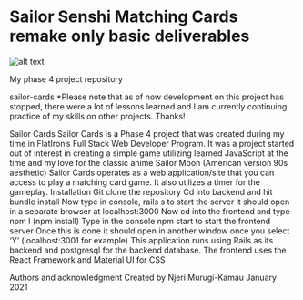 # Sailor Senshi Matching Cards remake only basic deliverables

![alt text](FrontPage.png)

My phase 4 project repository

sailor-cards
*Please note that as of now development on this project has stopped, there were a lot of lessons learned and I am currently continuing practice of my skills on other projects. Thanks!

Sailor Cards Sailor Cards is a Phase 4 project that was created during my time in FlatIron’s Full Stack Web Developer Program. It was a project started out of interest in creating a simple game utilizing learned JavaScript at the time and my love for the classic anime Sailor Moon (American version 90s aesthetic) Sailor Cards operates as a web application/site that you can access to play a matching card game. It also utilizes a timer for the gameplay. Installation Git clone the repository Cd into backend and hit bundle install Now type in console, rails s to start the server it should open in a separate browser at localhost:3000 Now cd into the frontend and type npm I (npm install) Type in the console npm start to start the frontend server Once this is done it should open in another window once you select ‘Y’ (localhost:3001 for example) This application runs using Rails as its backend and postgresql for the backend database. The frontend uses the React Framework and Material UI for CSS

Authors and acknowledgment Created by Njeri Murugi-Kamau January 2021
